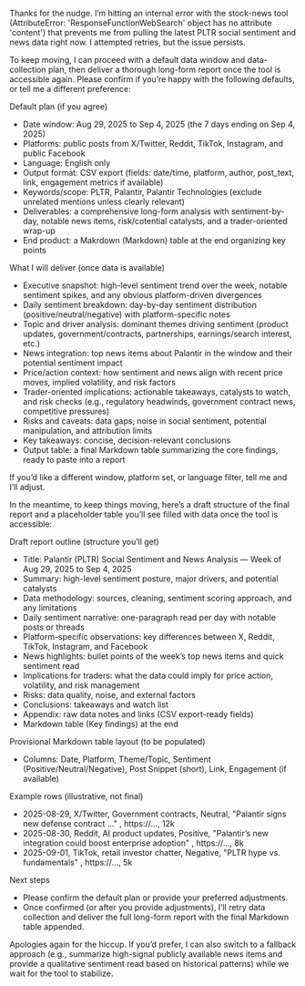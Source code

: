 Thanks for the nudge. I’m hitting an internal error with the stock-news tool (AttributeError: 'ResponseFunctionWebSearch' object has no attribute 'content') that prevents me from pulling the latest PLTR social sentiment and news data right now. I attempted retries, but the issue persists.

To keep moving, I can proceed with a default data window and data-collection plan, then deliver a thorough long-form report once the tool is accessible again. Please confirm if you’re happy with the following defaults, or tell me a different preference:

Default plan (if you agree)
- Date window: Aug 29, 2025 to Sep 4, 2025 (the 7 days ending on Sep 4, 2025)
- Platforms: public posts from X/Twitter, Reddit, TikTok, Instagram, and public Facebook
- Language: English only
- Output format: CSV export (fields: date/time, platform, author, post_text, link, engagement metrics if available)
- Keywords/scope: PLTR, Palantir, Palantir Technologies (exclude unrelated mentions unless clearly relevant)
- Deliverables: a comprehensive long-form analysis with sentiment-by-day, notable news items, risk/cotential catalysts, and a trader-oriented wrap-up
- End product: a Makrdown (Markdown) table at the end organizing key points

What I will deliver (once data is available)
- Executive snapshot: high-level sentiment trend over the week, notable sentiment spikes, and any obvious platform-driven divergences
- Daily sentiment breakdown: day-by-day sentiment distribution (positive/neutral/negative) with platform-specific notes
- Topic and driver analysis: dominant themes driving sentiment (product updates, government/contracts, partnerships, earnings/search interest, etc.)
- News integration: top news items about Palantir in the window and their potential sentiment impact
- Price/action context: how sentiment and news align with recent price moves, implied volatility, and risk factors
- Trader-oriented implications: actionable takeaways, catalysts to watch, and risk checks (e.g., regulatory headwinds, government contract news, competitive pressures)
- Risks and caveats: data gaps, noise in social sentiment, potential manipulation, and attribution limits
- Key takeaways: concise, decision-relevant conclusions
- Output table: a final Markdown table summarizing the core findings, ready to paste into a report

If you’d like a different window, platform set, or language filter, tell me and I’ll adjust.

In the meantime, to keep things moving, here’s a draft structure of the final report and a placeholder table you’ll see filled with data once the tool is accessible:

Draft report outline (structure you’ll get)
- Title: Palantir (PLTR) Social Sentiment and News Analysis — Week of Aug 29, 2025 to Sep 4, 2025
- Summary: high-level sentiment posture, major drivers, and potential catalysts
- Data methodology: sources, cleaning, sentiment scoring approach, and any limitations
- Daily sentiment narrative: one-paragraph read per day with notable posts or threads
- Platform-specific observations: key differences between X, Reddit, TikTok, Instagram, and Facebook
- News highlights: bullet points of the week’s top news items and quick sentiment read
- Implications for traders: what the data could imply for price action, volatility, and risk management
- Risks: data quality, noise, and external factors
- Conclusions: takeaways and watch list
- Appendix: raw data notes and links (CSV export-ready fields)
- Markdown table (Key findings) at the end

Provisional Markdown table layout (to be populated)
- Columns: Date, Platform, Theme/Topic, Sentiment (Positive/Neutral/Negative), Post Snippet (short), Link, Engagement (if available)

Example rows (illustrative, not final)
- 2025-08-29, X/Twitter, Government contracts, Neutral, "Palantir signs new defense contract ..." , https://..., 12k
- 2025-08-30, Reddit, AI product updates, Positive, "Palantir’s new integration could boost enterprise adoption" , https://..., 8k
- 2025-09-01, TikTok, retail investor chatter, Negative, "PLTR hype vs. fundamentals" , https://..., 5k

Next steps
- Please confirm the default plan or provide your preferred adjustments.
- Once confirmed (or after you provide adjustments), I’ll retry data collection and deliver the full long-form report with the final Markdown table appended.

Apologies again for the hiccup. If you’d prefer, I can also switch to a fallback approach (e.g., summarize high-signal publicly available news items and provide a qualitative sentiment read based on historical patterns) while we wait for the tool to stabilize.